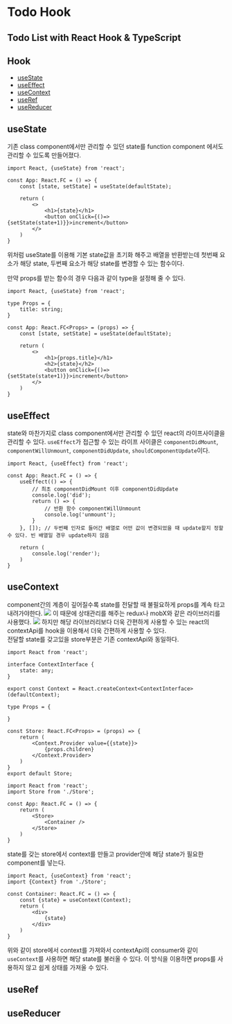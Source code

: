 Todo Hook
===

## Todo List with React Hook & TypeScript

Hook
---
- [useState](#usestate)
- [useEffect](#useeffect)
- [useContext](#usecontext)
- [useRef](#useref)
- [useReducer](#usereducer)

useState
---
기존 class component에서만 관리할 수 있던 state를 function component 에서도 관리할 수 있도록 만들어졌다.
```tsx
import React, {useState} from 'react';

const App: React.FC = () => {
    const [state, setState] = useState(defaultState);

    return (
        <>
            <h1>{state}</h1>
            <button onClick={()=>{setState(state+1)}}>increment</button>
        </>
    )
}
```
위처럼 useState를 이용해 기본 state값을 초기화 해주고 배열을 반환받는데 첫번째 요소가 해당 state, 두번째 요소가 해당 state를 변경할 수 있는 함수이다.

만약 props를 받는 함수의 경우 다음과 같이 type을 설정해 줄 수 있다.

```tsx
import React, {useState} from 'react';

type Props = {
    title: string;
}

const App: React.FC<Props> = (props) => {
    const [state, setState] = useState(defaultState);

    return (
        <>
            <h1>{props.title}</h1>
            <h2>{state}</h2>
            <button onClick={()=>{setState(state+1)}}>increment</button>
        </>
    )
}
```

useEffect
---
state와 마찬가지로 class component에서만 관리할 수 있던 react의 라이프사이클을 관리할 수 있다. `useEffect`가 접근할 수 있는 라이프 사이클은 `componentDidMount`, `componentWillUnmount`, `componentDidUpdate`, `shouldComponentUpdate`이다.

```tsx
import React, {useEffect} from 'react';

const App: React.FC = () => {
    useEffect(() => {
        // 최초 componentDidMount 이후 componentDidUpdate
        console.log('did');
        return () => {
            // 반환 함수 componentWillUnmount
            console.log('unmount');
        }
    }, []); // 두번째 인자로 들어간 배열로 어떤 값이 변경되었을 때 update할지 정할 수 있다. 빈 배열일 경우 update하지 않음

    return (
        console.log('render');
    )
}
```

useContext
---
component간의 계층이 깊어질수록 state를 전달할 때 불필요하게 props를 계속 타고 내려가야한다. 
![](https://www.filepicker.io/api/file/t7O9woo2RUyRoM7JK0FH)
이 때문에 상태관리를 해주는 redux나 mobX와 같은 라이브러리를 사용했다.
![](https://www.filepicker.io/api/file/rPmpyjOLRiK6iUWb054s)
하지만 해당 라이브러리보다 더욱 간편하게 사용할 수 있는 react의 contextApi를 hook을 이용해서 더욱 간편하게 사용할 수 있다.  
전달할 state를 갖고있을 store부분은 기존 contextApi와 동일하다.
```tsx
import React from 'react';

interface ContextInterface {
    state: any;
}

export const Context = React.createContext<ContextInterface>(defaultContext);

type Props = {

}

const Store: React.FC<Props> = (props) => {
    return (
        <Context.Provider value={{state}}>
            {props.children}
        </Context.Provider>
    )
}
export default Store;
```
```tsx
import React from 'react';
import Store from './Store';

const App: React.FC = () => {
    return (
        <Store>
            <Container />
        </Store>
    )
}
```
state를 갖는 store에서 context를 만들고 provider안에 해당 state가 필요한 component를 넣는다.
```tsx
import React, {useContext} from 'react';
import {Context} from './Store';

const Container: React.FC = () => {
    const {state} = useContext(Context);
    return (
        <div>
            {state}
        </div>
    )
}
```
위와 같이 store에서 context를 가져와서 contextApi의 consumer와 같이 `useContext`를 사용하면 해당 state를 불러올 수 있다. 이 방식을 이용하면 props를 사용하지 않고 쉽게 상태를 가져올 수 있다.

useRef
---

useReducer
---
